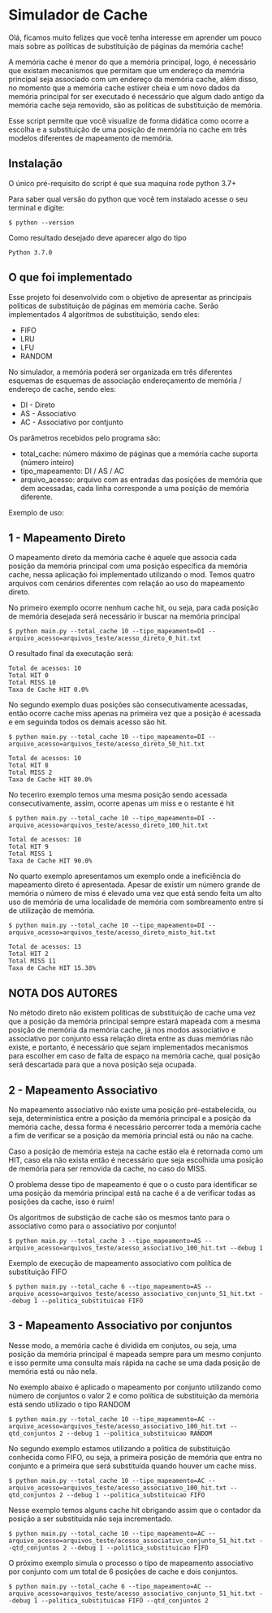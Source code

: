 # Simulador de Cache

Olá, ficamos muito felizes que você tenha interesse em aprender um pouco mais sobre as políticas de substituição de páginas da memória cache!

A memória cache é menor do que a memória principal, logo, é necessário que existam mecanismos que permitam que um endereço da memória principal seja associado com um endereço da memória cache, além disso, no momento que a memória cache estiver cheia e um novo dados da memória principal for ser executado é necessário que algum dado antigo da memória cache seja removido, são as políticas de substituição de memória.

Esse script permite que você visualize de forma didática como ocorre a escolha e a substituição de uma posição de memória no cache em três modelos diferentes de mapeamento de memória.

Instalação
--

O único pré-requisito do script é que sua maquina rode python 3.7+

Para saber qual versão do python que você tem instalado acesse o seu terminal e digite:

```
$ python --version
```

Como resultado desejado deve aparecer algo do tipo

```
Python 3.7.0
```

O que foi implementado
--

Esse projeto foi desenvolvido com o objetivo de apresentar as principais políticas de substituição de páginas em memória cache. Serão implementados 4 algoritmos de substituição, sendo eles:

* FIFO
* LRU
* LFU
* RANDOM

No simulador, a memória poderá ser organizada em três diferentes esquemas de esquemas de associação endereçamento de memória / endereço de cache, sendo eles:

* DI - Direto
* AS - Associativo
* AC - Associativo por contjunto

Os parâmetros recebidos pelo programa são:

* total_cache: número máximo de páginas que a memória cache suporta (número inteiro)
* tipo_mapeamento: DI / AS / AC
* arquivo_acesso: arquivo com as entradas das posições de memória que dem acessadas, cada linha corresponde a uma posição de memória diferente.

Exemplo de uso:

1 - Mapeamento Direto
--

O mapeamento direto da memória cache é aquele que associa cada posição da memória principal com uma posição específica da memória cache, nessa aplicação foi implementado utilizando o mod. Temos quatro arquivos com cenários diferentes com relação ao uso do mapeamento direto.

No primeiro exemplo ocorre nenhum cache hit, ou seja, para cada posição de memória desejada será necessário ir buscar na memória principal

```
$ python main.py --total_cache 10 --tipo_mapeamento=DI --arquivo_acesso=arquivos_teste/acesso_direto_0_hit.txt
```

O resultado final da executação será:

```
Total de acessos: 10
Total HIT 0
Total MISS 10
Taxa de Cache HIT 0.0%
```

No segundo exemplo duas posições são consecutivamente acessadas, então ocorre cache miss apenas na primeira vez que a posição é acessada e em seguinda todos os demais acesso são hit.

```
$ python main.py --total_cache 10 --tipo_mapeamento=DI --arquivo_acesso=arquivos_teste/acesso_direto_50_hit.txt
```

```
Total de acessos: 10
Total HIT 8
Total MISS 2
Taxa de Cache HIT 80.0%
```

No teceriro exemplo temos uma mesma posição sendo acessada consecutivamente, assim, ocorre apenas um miss e o restante é hit

```
$ python main.py --total_cache 10 --tipo_mapeamento=DI --arquivo_acesso=arquivos_teste/acesso_direto_100_hit.txt
```

```
Total de acessos: 10
Total HIT 9
Total MISS 1
Taxa de Cache HIT 90.0%
```

No quarto exemplo apresentamos um exemplo onde a ineficiência do mapeamento direto é apresentada. Apesar de existir um número grande de memória o número de miss é elevado uma vez que está sendo feita um alto uso de memória de uma localidade de memória com sombreamento entre si de utilização de memória.

```
$ python main.py --total_cache 10 --tipo_mapeamento=DI --arquivo_acesso=arquivos_teste/acesso_direto_misto_hit.txt
```


```
Total de acessos: 13
Total HIT 2
Total MISS 11
Taxa de Cache HIT 15.38%
```

NOTA DOS AUTORES
--

No método direto não existem políticas de substituição de cache uma vez que a posição da memória principal sempre estará mapeada com a mesma posição de memória da memória cache, já nos modos associativo e associativo por conjunto essa relação direta entre as duas memórias não existe, e portanto, é necessário que sejam implementados mecanismos para escolher em caso de falta de espaço na memória cache, qual posição será descartada para que a nova posição seja ocupada.

2 - Mapeamento Associativo
--

No mapeamento associativo não existe uma posição pré-estabelecida, ou seja, determinística entre a posição da memória principal e a posição da memória cache, dessa forma é necessário percorrer toda a memória cache a fim de verificar se a posição da memória princial está ou não na cache.

Caso a posição de memória esteja na cache estão ela é retornada como um HIT, caso ela não exista então é necessário que seja escolhida uma posição de memória para ser removida da cache, no caso do MISS.

O problema desse tipo de mapeamento é que o o custo para identificar se uma posição da memória principal está na cache é a de verificar todas as posições da cache, isso é ruim!

Os algoritmos de substição de cache são os mesmos tanto para o associativo como para o associativo por conjunto!

```
$ python main.py --total_cache 3 --tipo_mapeamento=AS --arquivo_acesso=arquivos_teste/acesso_associativo_100_hit.txt --debug 1
```

Exemplo de execução de mapeamento associativo com política de substituição FIFO

```
$ python main.py --total_cache 6 --tipo_mapeamento=AS --arquivo_acesso=arquivos_teste/acesso_associativo_conjunto_51_hit.txt --debug 1 --politica_substituicao FIFO
```

3 - Mapeamento Associativo por conjuntos
--

Nesse modo, a memória cache é dividida em conjutos, ou seja, uma posição da memória principal é mapeada sempre para um mesmo conjunto e isso permite uma consulta mais rápida na cache se uma dada posição de memória está ou não nela.

No exemplo abaixo é aplicado o mapeamento por conjunto utilizando como número de conjuntos o valor 2 e como política de substituição da memória está sendo utilizado o tipo RANDOM

```
$ python main.py --total_cache 10 --tipo_mapeamento=AC --arquivo_acesso=arquivos_teste/acesso_associativo_100_hit.txt --qtd_conjuntos 2 --debug 1 --politica_substituicao RANDOM
```

No segundo exemplo estamos utilizando a politica de substituição conhecida como FIFO, ou seja, a primeira posição de memória que entra no conjunto e a primeira que será substituída quando houver um cache miss.


```
$ python main.py --total_cache 10 --tipo_mapeamento=AC --arquivo_acesso=arquivos_teste/acesso_associativo_100_hit.txt --qtd_conjuntos 2 --debug 1 --politica_substituicao FIFO
```

Nesse exemplo temos alguns cache hit obrigando assim que o contador da posição a ser substituida não seja incrementado.

```
$ python main.py --total_cache 10 --tipo_mapeamento=AC --arquivo_acesso=arquivos_teste/acesso_associativo_conjunto_51_hit.txt --qtd_conjuntos 2 --debug 1 --politica_substituicao FIFO
```

O próximo exemplo simula o processo o tipo de mapeamento associativo por conjunto com um total de 6 posições de cache e dois conjuntos.

```
$ python main.py --total_cache 6 --tipo_mapeamento=AC --arquivo_acesso=arquivos_teste/acesso_associativo_conjunto_51_hit.txt --debug 1 --politica_substituicao FIFO --qtd_conjuntos 2
```